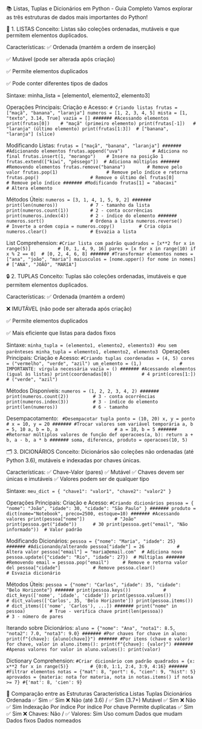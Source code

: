 📚 Listas, Tuplas e Dicionários em Python - Guia Completo
Vamos explorar as três estruturas de dados mais importantes do Python!

🧩 1. LISTAS
Conceito:
Listas são coleções ordenadas, mutáveis e que permitem elementos duplicados.

Características:
✅ Ordenada (mantém a ordem de inserção)

✅ Mutável (pode ser alterada após criação)

✅ Permite elementos duplicados

✅ Pode conter diferentes tipos de dados

Sintaxe:
minha_lista = [elemento1, elemento2, elemento3]

Operações Principais:
Criação e Acesso:
`# Criando listas
frutas = ["maçã", "banana", "laranja"]
numeros = [1, 2, 3, 4, 5]
mista = [1, "texto", 3.14, True]
vazia = []
#######
#Acessando elementos
print(frutas[0])    # "maçã" (primeiro elemento)
print(frutas[-1])   # "laranja" (último elemento)
print(frutas[1:3])  # ["banana", "laranja"] (slice)`

Modificando Listas:
`
frutas = ["maçã", "banana", "laranja"]
#######
#Adicionando elementos
frutas.append("uva")           # Adiciona no final
frutas.insert(1, "morango")    # Insere na posição 1
frutas.extend(["kiwi", "pêssego"])  # Adiciona múltiplos
#######
#Removendo elementos
frutas.remove("banana")        # Remove pelo valor
frutas.pop(1)                  # Remove pelo índice e retorna
frutas.pop()                   # Remove o último
del frutas[0]                  # Remove pelo índice
#######
#Modificando
frutas[1] = "abacaxi"          # Altera elemento
`

Métodos Úteis:
`
numeros = [3, 1, 4, 1, 5, 9, 2]
#######
print(len(numeros))            # 7 - tamanho da lista
print(numeros.count(1))        # 2 - conta ocorrências
print(numeros.index(4))        # 2 - índice do elemento
#######
numeros.sort()                 # Ordena a lista
numeros.reverse()              # Inverte a ordem
copia = numeros.copy()         # Cria cópia
numeros.clear()                # Esvazia a lista
`

List Comprehension:
`#Criar lista com padrão
quadrados = [x**2 for x in range(5)]          # [0, 1, 4, 9, 16]
pares = [x for x in range(10) if x % 2 == 0]  # [0, 2, 4, 6, 8]
#######
#Transformar elementos
nomes = ["ana", "joão", "maria"]
maiusculos = [nome.upper() for nome in nomes]  # ["ANA", "JOÃO", "MARIA"]`

🔒 2. TUPLAS
Conceito:
Tuplas são coleções ordenadas, imutáveis e que permitem elementos duplicados.

Características:
✅ Ordenada (mantém a ordem)

❌ IMUTÁVEL (não pode ser alterada após criação)

✅ Permite elementos duplicados

✅ Mais eficiente que listas para dados fixos

Sintaxe:
`minha_tupla = (elemento1, elemento2, elemento3)
#ou sem parênteses
minha_tupla = elemento1, elemento2, elemento3
`
Operações Principais:
Criação e Acesso:
`
#Criando tuplas
coordenadas = (4, 5)
cores = ("vermelho", "verde", "azil")
um_elemento = (1,)              # IMPORTANTE: vírgula necessária
vazia = ()
#######
#Acessando elementos (igual às listas)
print(coordenadas[0])           # 4
print(cores[1:])                # ("verde", "azil")
`

Métodos Disponíveis:
`
numeros = (1, 2, 2, 3, 4, 2)
#######
print(numeros.count(2))         # 3 - conta ocorrências
print(numeros.index(3))         # 3 - índice do elemento
print(len(numeros))             # 6 - tamanho
`

Desempacotamento:
`
#Desempacotar tupla
ponto = (10, 20)
x, y = ponto                    # x = 10, y = 20
#######
#Trocar valores sem variável temporária
a, b = 5, 10
a, b = b, a                     # a = 10, b = 5
#######
#Retornar múltiplos valores de função
def operacoes(a, b):
    return a + b, a - b, a * b
#######
soma, diferenca, produto = operacoes(10, 5)`

🗂️ 3. DICIONÁRIOS
Conceito:
Dicionários são coleções não ordenadas (até Python 3.6), mutáveis e indexadas por chaves únicas.

Características:
✅ Chave-Valor (pares)
✅ Mutável
✅ Chaves devem ser únicas e imutáveis
✅ Valores podem ser de qualquer tipo

Sintaxe:
`meu_dict = {
    "chave1": "valor1",
    "chave2": "valor2"
}`

Operações Principais:
Criação e Acesso:
`
#Criando dicionários
pessoa = {
    "nome": "João",
    "idade": 30,
    "cidade": "São Paulo"
}
#######
produto = dict(nome="Notebook", preco=2500, estoque=10)
#######
#Acessando valores
print(pessoa["nome"])           # "João"
print(pessoa.get("idade"))      # 30
print(pessoa.get("email", "Não informado"))  # Valor padrão
`

Modificando Dicionários:
`
pessoa = {"nome": "Maria", "idade": 25}
#######
#Adicionando/alterando
pessoa["idade"] = 26            # Altera valor
pessoa["email"] = "maria@email.com"  # Adiciona novo
pessoa.update({"cidade": "Rio", "idade": 27})  # Múltiplas
#######
#Removendo
email = pessoa.pop("email")     # Remove e retorna valor
del pessoa["cidade"]            # Remove
pessoa.clear()                  # Esvazia dicionário
`

Métodos Úteis:
`
pessoa = {"nome": "Carlos", "idade": 35, "cidade": "Belo Horizonte"}
#######
print(pessoa.keys())            # dict_keys(['nome', 'idade', 'cidade'])
print(pessoa.values())          # dict_values(['Carlos', 35, 'Belo Horizonte'])
print(pessoa.items())           # dict_items([('nome', 'Carlos'), ...])
#######
print("nome" in pessoa)         # True - verifica chave
print(len(pessoa))              # 3 - número de pares
`

Iterando sobre Dicionários:
`
aluno = {"nome": "Ana", "nota1": 8.5, "nota2": 7.0, "nota3": 9.0}
#######
#Por chaves
for chave in aluno:
    print(f"{chave}: {aluno[chave]}")
#######
#Por itens (chave e valor)
for chave, valor in aluno.items():
    print(f"{chave}: {valor}")
#######
#Apenas valores
for valor in aluno.values():
    print(valor)
`

Dictionary Comprehension:
`
#Criar dicionário com padrão
quadrados = {x: x**2 for x in range(5)}        # {0:0, 1:1, 2:4, 3:9, 4:16}
#######
#Filtrar elementos
notas = {"mat": 8, "port": 6, "cien": 9, "hist": 5}
aprovados = {materia: nota for materia, nota in notas.items() if nota >= 7}
#{'mat': 8, 'cien': 9}
`

🔄 Comparação entre as Estruturas
Característica	    Listas	    Tuplas	    Dicionários
Ordenada	        ✅ Sim	    ✅ Sim	    ❌ Não (até 3.6) / ✅ Sim (3.7+)
Mutável	            ✅ Sim	    ❌ Não	    ✅ Sim
Indexação	        Por índice	Por índice	Por chave
Permite duplicatas	✅ Sim	    ✅ Sim	    ❌ Chaves: Não / ✅ Valores: Sim
Uso comum	        Dados que mudam	Dados fixos	Dados nomeados
